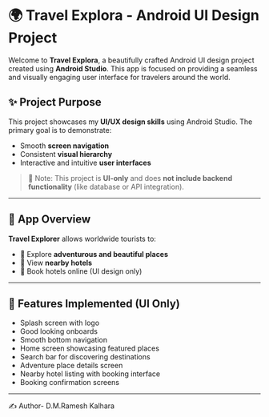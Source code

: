 # 🌍 Travel Explora - Android UI Design Project

Welcome to **Travel Explora**, a beautifully crafted Android UI design project created using **Android Studio**. This app is focused on providing a seamless and visually engaging user interface for travelers around the world.

## ✨ Project Purpose

This project showcases my **UI/UX design skills** using Android Studio. The primary goal is to demonstrate:
- Smooth **screen navigation**
- Consistent **visual hierarchy**
- Interactive and intuitive **user interfaces**

> 🚫 Note: This project is **UI-only** and does **not include backend functionality** (like database or API integration).

---

## 📱 App Overview

**Travel Explorer** allows worldwide tourists to:

- 🧭 Explore **adventurous and beautiful places**
- 🏨 View **nearby hotels**
- 📅 Book hotels online (UI design only)

---

## 🧩 Features Implemented (UI Only)

- Splash screen with logo
- Good looking onboards
- Smooth bottom navigation
- Home screen showcasing featured places
- Search bar for discovering destinations
- Adventure place details screen
- Nearby hotel listing with booking interface
- Booking confirmation screens

---

✍️ Author- D.M.Ramesh Kalhara



